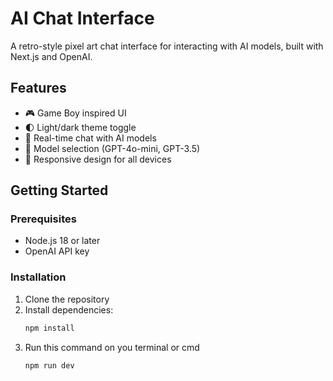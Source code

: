 # AI Chat Interface

A retro-style pixel art chat interface for interacting with AI models, built with Next.js and OpenAI.

## Features

- 🎮 Game Boy inspired UI
- 🌓 Light/dark theme toggle
- 💬 Real-time chat with AI models
- 🔄 Model selection (GPT-4o-mini, GPT-3.5)
- 📱 Responsive design for all devices

## Getting Started

### Prerequisites

- Node.js 18 or later
- OpenAI API key

### Installation

1. Clone the repository
2. Install dependencies:
   ```bash
   npm install
3. Run this command on you terminal or cmd
   ```terminal
   npm run dev
